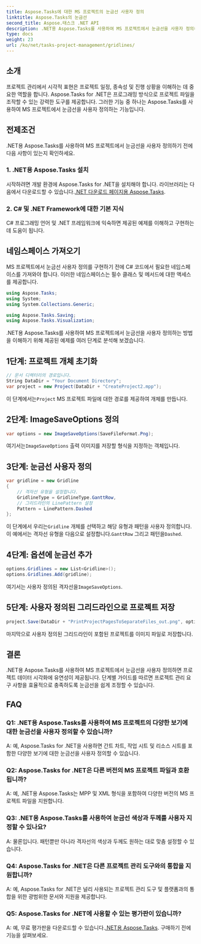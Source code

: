```yaml
---
title: Aspose.Tasks에 대한 MS 프로젝트의 눈금선 사용자 정의
linktitle: Aspose.Tasks의 눈금선
second_title: Aspose.태스크 .NET API
description: .NET용 Aspose.Tasks를 사용하여 MS 프로젝트에서 눈금선을 사용자 정의하는 방법을 알아보세요. 따라하기 쉬운 단계를 통해 프로젝트 시각화 및 관리를 향상하세요.
type: docs
weight: 23
url: /ko/net/tasks-project-management/gridlines/
---
```

## 소개

프로젝트 관리에서 시각적 표현은 프로젝트 일정, 종속성 및 진행 상황을 이해하는 데 중요한 역할을 합니다. Aspose.Tasks for .NET은 프로그래밍 방식으로 프로젝트 파일을 조작할 수 있는 강력한 도구를 제공합니다. 그러한 기능 중 하나는 Aspose.Tasks를 사용하여 MS 프로젝트에서 눈금선을 사용자 정의하는 기능입니다.

## 전제조건

.NET용 Aspose.Tasks를 사용하여 MS 프로젝트에서 눈금선을 사용자 정의하기 전에 다음 사항이 있는지 확인하세요.

### 1. .NET용 Aspose.Tasks 설치

 시작하려면 개발 환경에 Aspose.Tasks for .NET을 설치해야 합니다. 라이브러리는 다음에서 다운로드할 수 있습니다.[.NET 다운로드 페이지용 Aspose.Tasks](https://releases.aspose.com/tasks/net/).

### 2. C# 및 .NET Framework에 대한 기본 지식

C# 프로그래밍 언어 및 .NET 프레임워크에 익숙하면 제공된 예제를 이해하고 구현하는 데 도움이 됩니다.

## 네임스페이스 가져오기

MS 프로젝트에서 눈금선 사용자 정의를 구현하기 전에 C# 코드에서 필요한 네임스페이스를 가져와야 합니다. 이러한 네임스페이스는 필수 클래스 및 메서드에 대한 액세스를 제공합니다.

```csharp
using Aspose.Tasks;
using System;
using System.Collections.Generic;

using Aspose.Tasks.Saving;
using Aspose.Tasks.Visualization;

```

.NET용 Aspose.Tasks를 사용하여 MS 프로젝트에서 눈금선을 사용자 정의하는 방법을 이해하기 위해 제공된 예제를 여러 단계로 분석해 보겠습니다.

## 1단계: 프로젝트 개체 초기화

```csharp
// 문서 디렉터리의 경로입니다.
String DataDir = "Your Document Directory";
var project = new Project(DataDir + "CreateProject2.mpp");
```

 이 단계에서는`Project` MS 프로젝트 파일에 대한 경로를 제공하여 개체를 만듭니다.

## 2단계: ImageSaveOptions 정의

```csharp
var options = new ImageSaveOptions(SaveFileFormat.Png);
```

 여기서는`ImageSaveOptions` 출력 이미지를 저장할 형식을 지정하는 객체입니다.

## 3단계: 눈금선 사용자 정의

```csharp
var gridline = new Gridline
{
	// 격자선 유형을 설정합니다.
	GridlineType = GridlineType.GanttRow, 
	// 그리드라인의 LinePattern 설정
	Pattern = LinePattern.Dashed
};
```

 이 단계에서 우리는`Gridline` 개체를 선택하고 해당 유형과 패턴을 사용자 정의합니다. 이 예에서는 격자선 유형을 다음으로 설정합니다.`GanttRow` 그리고 패턴을`Dashed`.

## 4단계: 옵션에 눈금선 추가

```csharp
options.Gridlines = new List<Gridline>();
options.Gridlines.Add(gridline);
```

 여기서는 사용자 정의된 격자선을`ImageSaveOptions`.

## 5단계: 사용자 정의된 그리드라인으로 프로젝트 저장

```csharp
project.Save(DataDir + "PrintProjectPagesToSeparateFiles_out.png", options);
```

마지막으로 사용자 정의된 그리드라인이 포함된 프로젝트를 이미지 파일로 저장합니다.

## 결론

.NET용 Aspose.Tasks를 사용하여 MS 프로젝트에서 눈금선을 사용자 정의하면 프로젝트 데이터 시각화에 유연성이 제공됩니다. 단계별 가이드를 따르면 프로젝트 관리 요구 사항을 효율적으로 충족하도록 눈금선을 쉽게 조정할 수 있습니다.

## FAQ

### Q1: .NET용 Aspose.Tasks를 사용하여 MS 프로젝트의 다양한 보기에 대한 눈금선을 사용자 정의할 수 있습니까?

A: 예, Aspose.Tasks for .NET을 사용하면 간트 차트, 작업 시트 및 리소스 시트를 포함한 다양한 보기에 대한 눈금선을 사용자 정의할 수 있습니다.

### Q2: Aspose.Tasks for .NET은 다른 버전의 MS 프로젝트 파일과 호환됩니까?

A: 예, .NET용 Aspose.Tasks는 MPP 및 XML 형식을 포함하여 다양한 버전의 MS 프로젝트 파일을 지원합니다.

### Q3: .NET용 Aspose.Tasks를 사용하여 눈금선 색상과 두께를 사용자 지정할 수 있나요?

A: 물론입니다. 패턴뿐만 아니라 격자선의 색상과 두께도 원하는 대로 맞춤 설정할 수 있습니다.

### Q4: Aspose.Tasks for .NET은 다른 프로젝트 관리 도구와의 통합을 지원합니까?

A: 예, Aspose.Tasks for .NET은 널리 사용되는 프로젝트 관리 도구 및 플랫폼과의 통합을 위한 광범위한 문서와 지원을 제공합니다.

### Q5: Aspose.Tasks for .NET에 사용할 수 있는 평가판이 있습니까?

 A: 예, 무료 평가판을 다운로드할 수 있습니다.[.NET용 Aspose.Tasks](https://forum.aspose.com/c/tasks/15). 구매하기 전에 기능을 살펴보세요.